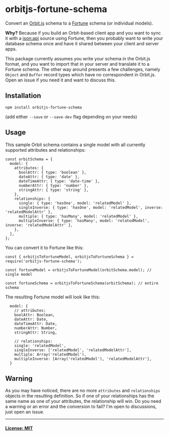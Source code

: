 # orbitjs-fortune-schema

Convert an [Orbit.js](https://orbitjs.com) schema to a [Fortune](https://fortune.js.org) schema (or individual models).

**Why?** Because if you build an Orbit-based client app and you want to sync it with a [json:api](https://jsonapi.org/implementations/#server-libraries-node-js) source using Fortune, then you probably want to write your database schema once and have it shared between your client and server apps.

This package currently assumes you write your schema in the Orbit.js format, and you want to import that in your server and translate it to a Fortune schema. The other way around presents a few challenges, namely `Object` and `Buffer` record types which have no correspondent in Orbit.js. Open an issue if you need it and want to discuss this.

## Installation

`npm install orbitjs-fortune-schema`

(add either `--save` or `--save-dev` flag depending on your needs)

## Usage

This sample Orbit schema contains a single model with all currently supported attributes and relationships:

```
const orbitSchema = {
  model: {
    attributes: {
      boolAttr: { type: 'boolean' },
      dateAttr: { type: 'date' },
      dateTimeAttr: { type: 'date-time' },
      numberAttr: { type: 'number' },
      stringAttr: { type: 'string' },
    },
    relationships: {
      single: { type: 'hasOne', model: 'relatedModel' },
      singleInverse: { type: 'hasOne', model: 'relatedModel', inverse: 'relatedModelAttr' },
      multiple: { type: 'hasMany', model: 'relatedModel' },
      multipleInverse: { type: 'hasMany', model: 'relatedModel', inverse: 'relatedModelAttr' },
    },
  },
};
```

You can convert it to Fortune like this:

```
const { orbitjsToFortuneModel, orbitjsToFortuneSchema } = require('orbitjs-fortune-schema');

const fortuneModel = orbitjsToFortuneModel(orbitSchema.model); // single model

const fortuneSchema = orbitjsToFortuneSchema(orbitSchema); // entire schema
```

The resulting Fortune model will look like this:
```
  model: {
    // attributes:
    boolAttr: Boolean,
    dateAttr: Date,
    dateTimeAttr: Date,
    numberAttr: Number,
    stringAttr: String,

    // relationships:
    single: 'relatedModel',
    singleInverse: ['relatedModel', 'relatedModelAttr'],
    multiple: Array('relatedModel'),
    multipleInverse: [Array('relatedModel'), 'relatedModelAttr'],
  }
```

## Warning

As you may have noticed, there are no more `attributes` and `relationships` objects in the resulting definition. So if one of your relationships has the same name as one of your attributes, the relationship will win. Do you need a warning or an error and the conversion to fail? I'm open to discussions, just open an issue.

<hr />

#### [License: MIT](https://github.com/steodor/orbitjs-fortune-schema/LICENSE.md)
